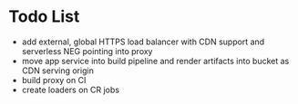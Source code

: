 # Todo List

- add external, global HTTPS load balancer with CDN support and serverless NEG pointing into proxy
- move app service into build pipeline and render artifacts into bucket as CDN serving origin
- build proxy on CI
- create loaders on CR jobs